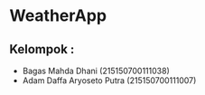 # WeatherApp

## Kelompok :
- Bagas Mahda Dhani           (215150700111038)
- Adam Daffa Aryoseto Putra   (215150700111007)
